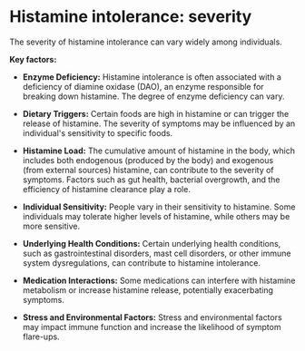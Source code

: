 # Histamine intolerance: severity

The severity of histamine intolerance can vary widely among individuals.

**Key factors:**

* **Enzyme Deficiency:** Histamine intolerance is often associated with a deficiency of diamine oxidase (DAO), an enzyme responsible for breaking down histamine. The degree of enzyme deficiency can vary.

* **Dietary Triggers:** Certain foods are high in histamine or can trigger the release of histamine. The severity of symptoms may be influenced by an individual's sensitivity to specific foods.

* **Histamine Load:** The cumulative amount of histamine in the body, which includes both endogenous (produced by the body) and exogenous (from external sources) histamine, can contribute to the severity of symptoms. Factors such as gut health, bacterial overgrowth, and the efficiency of histamine clearance play a role.

* **Individual Sensitivity:** People vary in their sensitivity to histamine. Some individuals may tolerate higher levels of histamine, while others may be more sensitive.

* **Underlying Health Conditions:** Certain underlying health conditions, such as gastrointestinal disorders, mast cell disorders, or other immune system dysregulations, can contribute to histamine intolerance.

* **Medication Interactions:** Some medications can interfere with histamine metabolism or increase histamine release, potentially exacerbating symptoms.
  
* **Stress and Environmental Factors:** Stress and environmental factors may impact immune function and increase the likelihood of symptom flare-ups.